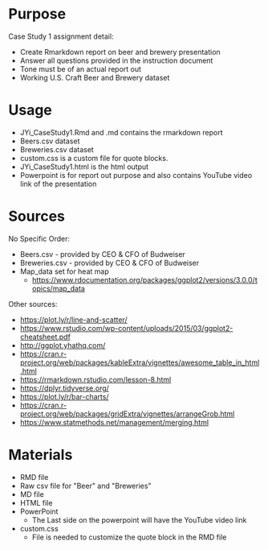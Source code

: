 # Purpose

Case Study 1 assignment detail:
  * Create Rmarkdown report on beer and brewery presentation
  * Answer all questions provided in the instruction document
  * Tone must be of an actual report out
  * Working U.S. Craft Beer and Brewery dataset

# Usage

  * JYi_CaseStudy1.Rmd and .md contains the rmarkdown report
  * Beers.csv dataset
  * Breweries.csv dataset
  * custom.css is a custom file for quote blocks. 
  * JYi_CaseStudy1.html is the html output
  * Powerpoint is for report out purpose and also contains YouTube video link of the presentation

# Sources

No Specific Order:
  * Beers.csv - provided by CEO & CFO of Budweiser
  * Breweries.csv - provided by CEO & CFO of Budweiser
  * Map_data set for heat map
    - https://www.rdocumentation.org/packages/ggplot2/versions/3.0.0/topics/map_data

Other sources:
  * https://plot.ly/r/line-and-scatter/
  * https://www.rstudio.com/wp-content/uploads/2015/03/ggplot2-cheatsheet.pdf
  * http://ggplot.yhathq.com/
  * https://cran.r-project.org/web/packages/kableExtra/vignettes/awesome_table_in_html.html
  * https://rmarkdown.rstudio.com/lesson-8.html
  * https://dplyr.tidyverse.org/
  * https://plot.ly/r/bar-charts/
  * https://cran.r-project.org/web/packages/gridExtra/vignettes/arrangeGrob.html
  * https://www.statmethods.net/management/merging.html
  
# Materials
  * RMD file
  * Raw csv file for "Beer" and "Breweries"
  * MD file
  * HTML file
  * PowerPoint
      - The Last side on the powerpoint will have the YouTube video link
  * custom.css 
      - File is needed to customize the quote block in the RMD file

